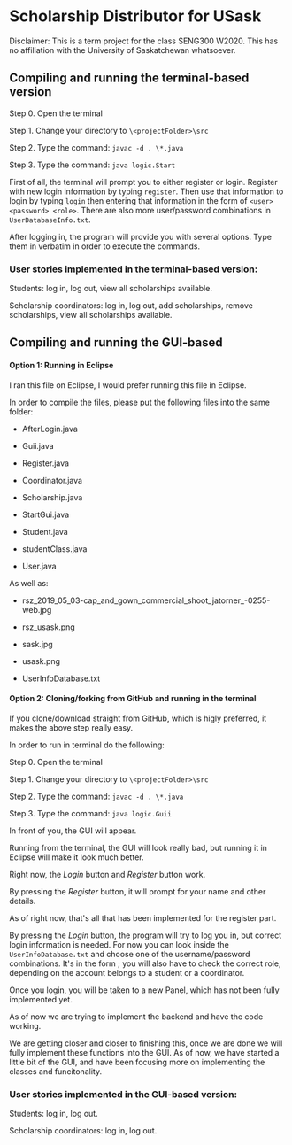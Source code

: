 # Scholarship Distributor for USask

Disclaimer: This is a term project for the class SENG300 W2020. This has no affiliation with the University of Saskatchewan whatsoever.

## Compiling and running the terminal-based version
Step 0. Open the terminal

Step 1. Change your directory to `\<projectFolder>\src`

Step 2. Type the command: `javac -d . \*.java`

Step 3. Type the command: `java logic.Start`

First of all, the terminal will prompt you to either register or login. Register with new login information by typing `register`. Then use that information to login by typing `login` then entering that information in the form of `<user> <password> <role>`. There are also more user/password combinations in `UserDatabaseInfo.txt`. 

After logging in, the program will provide you with several options. Type them in verbatim in order to execute the commands.

### User stories implemented in the terminal-based version:

Students: log in, log out, view all scholarships available.

Scholarship coordinators: log in, log out, add scholarships, remove scholarships, view all scholarships available.

## Compiling and running the GUI-based

#### Option 1: Running in Eclipse
I ran this file on Eclipse, I would prefer running this file in Eclipse.

In order to compile the files, please put the following files into the same folder:


- AfterLogin.java

- Guii.java

- Register.java

- Coordinator.java

- Scholarship.java

- StartGui.java

- Student.java

- studentClass.java

- User.java


As well as:

- rsz_2019_05_03-cap_and_gown_commercial_shoot_jatorner_-0255-web.jpg

- rsz_usask.png

- sask.jpg

- usask.png

- UserInfoDatabase.txt


#### Option 2: Cloning/forking from GitHub and running in the terminal
If you clone/download straight from GitHub, which is higly preferred, it makes the above step really easy.

In order to run in terminal do the following:

Step 0. Open the terminal

Step 1. Change your directory to `\<projectFolder>\src`

Step 2. Type the command: `javac -d . \*.java`

Step 3. Type the command: `java logic.Guii`

In front of you, the GUI will appear.

Running from the terminal, the GUI will look really bad, but running it in Eclipse will make it look much better.

Right now, the *Login* button and *Register* button work.

By pressing the *Register* button, it will prompt for your name and other details.

As of right now, that's all that has been implemented for the register part.

By pressing the *Login* button, the program will try to log you in, but correct login information is needed. For now you can look inside the `UserInfoDatabase.txt` and choose one of the username/password combinations. It's in the form *<username> <password> <role>*; you will also have to check the correct role, depending on the account belongs to a student or a coordinator.

Once you login, you will be taken to a new Panel, which has not been fully implemented yet.

As of now we are trying to implement the backend and have the code working.

We are getting closer and closer to finishing this, once we are done we will fully implement these functions into the GUI. As of now, we have started a little bit of the GUI, and have been focusing more on implementing the classes and funcitonality. 

### User stories implemented in the GUI-based version:

Students: log in, log out. 

Scholarship coordinators: log in, log out.



